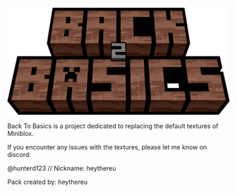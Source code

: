 <p align="center">
  <img src="b2b_logo.png" alt="Miniblox Textures Logo" width="800" />
</p>

Back To Basics is a project dedicated to replacing the default textures of Miniblox. 

If you encounter any issues with the textures, please let me know on discord:

@hunterd123 // Nickname: heythereu

Pack created by: heythereu
